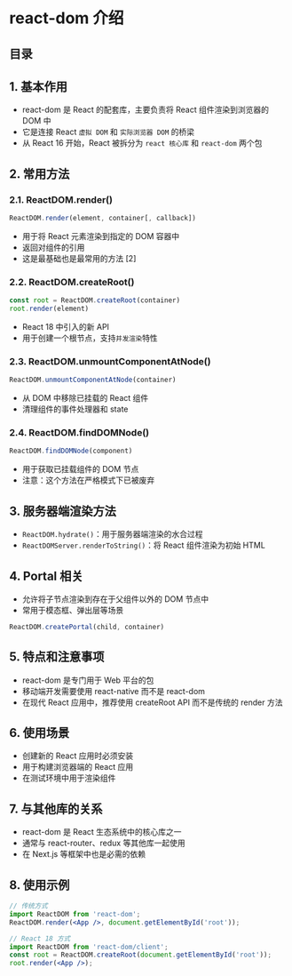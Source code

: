 
# react-dom 介绍




## 目录
<!-- toc -->
 ## 1. 基本作用 

- react-dom 是 React 的配套库，主要负责将 React 组件渲染到浏览器的 DOM 中
- 它是连接 React `虚拟 DOM` 和 `实际浏览器 DOM` 的桥梁
- 从 React 16 开始，React 被拆分为 `react 核心库` 和 `react-dom` 两个包

## 2. 常用方法

### 2.1. ReactDOM.render()

```jsx
ReactDOM.render(element, container[, callback])
```

- 用于将 React 元素渲染到指定的 DOM 容器中
- 返回对组件的引用
- 这是最基础也是最常用的方法 [2]

### 2.2. ReactDOM.createRoot()

```jsx
const root = ReactDOM.createRoot(container)
root.render(element)
```

- React 18 中引入的新 API
- 用于创建一个根节点，支持`并发渲染`特性

### 2.3. ReactDOM.unmountComponentAtNode()

```jsx
ReactDOM.unmountComponentAtNode(container)
```

- 从 DOM 中移除已挂载的 React 组件
- 清理组件的事件处理器和 state

### 2.4. ReactDOM.findDOMNode()

```jsx
ReactDOM.findDOMNode(component)
```

- 用于获取已挂载组件的 DOM 节点
- 注意：这个方法在严格模式下已被废弃

## 3. 服务器端渲染方法

- `ReactDOM.hydrate()`：用于服务器端渲染的水合过程
- `ReactDOMServer.renderToString()`：将 React 组件渲染为初始 HTML

## 4. Portal 相关

- 允许将子节点渲染到存在于父组件以外的 DOM 节点中
- 常用于模态框、弹出层等场景

```jsx
ReactDOM.createPortal(child, container)
```

## 5. 特点和注意事项

- react-dom 是专门用于 Web 平台的包
- 移动端开发需要使用 react-native 而不是 react-dom
- 在现代 React 应用中，推荐使用 createRoot API 而不是传统的 render 方法

## 6. 使用场景

- 创建新的 React 应用时必须安装
- 用于构建浏览器端的 React 应用
- 在测试环境中用于渲染组件

## 7. 与其他库的关系

- react-dom 是 React 生态系统中的核心库之一
- 通常与 react-router、redux 等其他库一起使用
- 在 Next.js 等框架中也是必需的依赖 

## 8. 使用示例

```jsx
// 传统方式
import ReactDOM from 'react-dom';
ReactDOM.render(<App />, document.getElementById('root'));

// React 18 方式
import ReactDOM from 'react-dom/client';
const root = ReactDOM.createRoot(document.getElementById('root'));
root.render(<App />);
```
